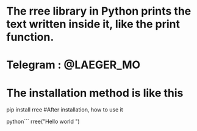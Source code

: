 # The rree library in Python prints the text written inside it, like the print function.  

# Telegram  :  @LAEGER_MO
# The installation method is like this 
pip install rree
#After installation, how to use it 

python```
rree("Hello world ")
```